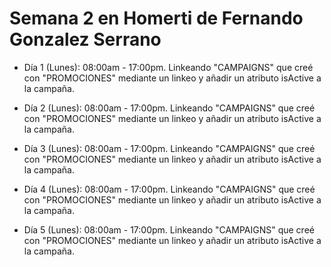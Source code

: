 # Semana 2 en Homerti de Fernando Gonzalez Serrano

- Día 1 (Lunes):
08:00am - 17:00pm.
Linkeando "CAMPAIGNS" que creé con "PROMOCIONES" mediante un linkeo y añadir un atributo isActive a la campaña.

- Día 2 (Lunes):
08:00am - 17:00pm.
Linkeando "CAMPAIGNS" que creé con "PROMOCIONES" mediante un linkeo y añadir un atributo isActive a la campaña.

- Día 3 (Lunes):
08:00am - 17:00pm.
Linkeando "CAMPAIGNS" que creé con "PROMOCIONES" mediante un linkeo y añadir un atributo isActive a la campaña.

- Día 4 (Lunes):
08:00am - 17:00pm.
Linkeando "CAMPAIGNS" que creé con "PROMOCIONES" mediante un linkeo y añadir un atributo isActive a la campaña.

- Día 5 (Lunes):
08:00am - 17:00pm.
Linkeando "CAMPAIGNS" que creé con "PROMOCIONES" mediante un linkeo y añadir un atributo isActive a la campaña.
